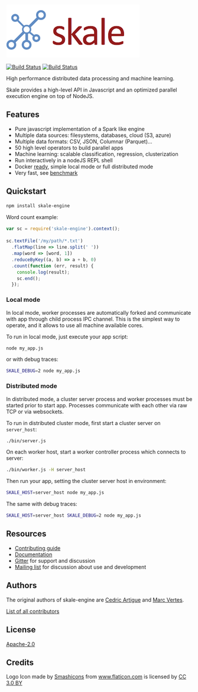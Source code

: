 ![logo](docs/images/logo-skale.png)

[![Build
Status](https://travis-ci.org/skale-me/skale-engine.svg?branch=master)](https://travis-ci.org/skale-me/skale-engine)
[![Build Status](https://ci.appveyor.com/api/projects/status/github/skale-me/skale-engine?svg=true)](https://ci.appveyor.com/project/skaleme/skale-engine)


High performance distributed data processing and machine learning.

Skale provides a high-level API in Javascript and an optimized
parallel execution engine on top of NodeJS.

## Features
* Pure javascript implementation of a Spark like engine
* Multiple data sources: filesystems, databases, cloud (S3, azure)
* Multiple data formats: CSV, JSON, Columnar (Parquet)...
* 50 high level operators to build parallel apps
* Machine learning: scalable classification, regression, clusterization
* Run interactively in a nodeJS REPL shell
* Docker [ready](docker/), simple local mode or full distributed mode
* Very fast, see [benchmark](benchmark/)

## Quickstart
```sh
npm install skale-engine
```

Word count example: 

```javascript
var sc = require('skale-engine').context();

sc.textFile('/my/path/*.txt')
  .flatMap(line => line.split(' '))
  .map(word => [word, 1])
  .reduceByKey((a, b) => a + b, 0)
  .count(function (err, result) {
    console.log(result);
    sc.end();
  });
```

### Local mode
In local mode, worker processes are automatically forked and
communicate with app through child process IPC channel. This is
the simplest way to operate, and it allows to use all machine
available cores.

To run in local mode, just execute your app script:
```sh
node my_app.js
```

or with debug traces:
```sh
SKALE_DEBUG=2 node my_app.js
```

### Distributed mode
In distributed mode, a cluster server process and worker processes
must be started prior to start app. Processes communicate with each
other via raw TCP or via websockets.

To run in distributed cluster mode, first start a cluster server
on `server_host`:
```sh
./bin/server.js
```

On each worker host, start a worker controller process which connects
to server:
```sh
./bin/worker.js -H server_host
```

Then run your app, setting the cluster server host in environment:
```sh
SKALE_HOST=server_host node my_app.js
```

The same with debug traces:
```sh
SKALE_HOST=server_host SKALE_DEBUG=2 node my_app.js
```

## Resources

* [Contributing guide](CONTRIBUTING.md)
* [Documentation](https://skale-me.github.io/skale-engine)
* [Gitter](https://gitter.im/skale-me/skale-engine) for support and
  discussion
* [Mailing list](https://groups.google.com/forum/#!forum/skale)
  for discussion about use and development

## Authors

The original authors of skale-engine are [Cedric Artigue](https://github.com/CedricArtigue) and [Marc Vertes](https://github.com/mvertes).

[List of all
contributors](https://github.com/skale-me/skale-engine/graphs/contributors)

## License

[Apache-2.0](LICENSE)

## Credits

<div>Logo Icon made by <a href="https://www.flaticon.com/authors/smashicons" title="Smashicons">Smashicons</a> from <a href="https://www.flaticon.com/" title="Flaticon">www.flaticon.com</a> is licensed by <a href="http://creativecommons.org/licenses/by/3.0/" title="Creative Commons BY 3.0" target="_blank">CC 3.0 BY</a></div>
